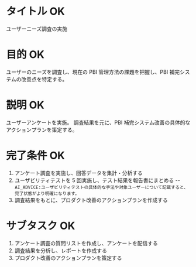 # タイトル OK
ユーザーニーズ調査の実施
# 目的 OK
ユーザーのニーズを調査し、現在の PBI 管理方法の課題を把握し、PBI 補完システムの改善点を特定する。
# 説明 OK
ユーザーアンケートを実施。
調査結果を元に、PBI 補完システム改善の具体的なアクションプランを策定する。
# 完了条件 OK
1. アンケート調査を実施し、回答データを集計・分析する
2. ユーザビリティテストを 5 回実施し、テスト結果を報告書にまとめる
--   `AI_ADVICE:ユーザビリティテストの具体的な手法や対象ユーザーについて記載すると、完了状態がより明確になります。`
3. 調査結果をもとに、プロダクト改善のアクションプランを作成する
# サブタスク OK
1. アンケート調査の質問リストを作成し、アンケートを配信する
2. 調査結果を分析し、レポートを作成する
3. プロダクト改善のアクションプランを策定する